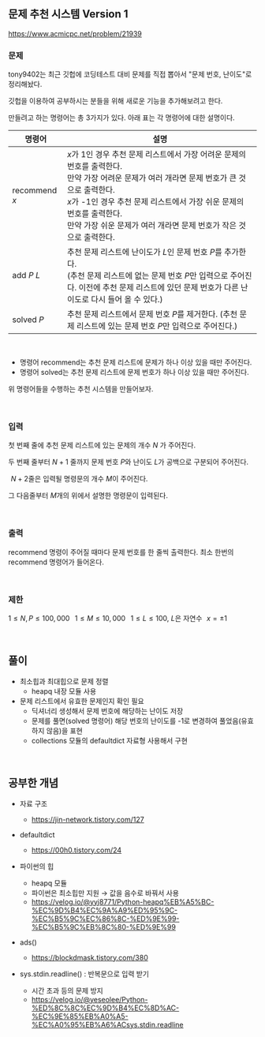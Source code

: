 ## 문제 추천 시스템 Version 1
https://www.acmicpc.net/problem/21939
### 문제
tony9402는 최근 깃헙에 코딩테스트 대비 문제를 직접 뽑아서 "문제 번호, 난이도"로 정리해놨다.

깃헙을 이용하여 공부하시는 분들을 위해 새로운 기능을 추가해보려고 한다.

만들려고 하는 명령어는 총 3가지가 있다. 아래 표는 각 명령어에 대한 설명이다.

|명령어|설명|
|------|-----|
|recommend $x$|	$x$가 1인 경우 추천 문제 리스트에서 가장 어려운 문제의 번호를 출력한다. <br/>만약 가장 어려운 문제가 여러 개라면 문제 번호가 큰 것으로 출력한다. <br/>$x$가 -1인 경우 추천 문제 리스트에서 가장 쉬운 문제의 번호를 출력한다. <br/>만약 가장 쉬운 문제가 여러 개라면 문제 번호가 작은 것으로 출력한다.|
|add $P$ $L$|추천 문제 리스트에 난이도가 $L$인 문제 번호 $P$를 추가한다. <br/>(추천 문제 리스트에 없는 문제 번호 $P$만 입력으로 주어진다. 이전에 추천 문제 리스트에 있던 문제 번호가 다른 난이도로 다시 들어 올 수 있다.)|
|solved $P$|추천 문제 리스트에서 문제 번호 $P$를 제거한다. (추천 문제 리스트에 있는 문제 번호 $P$만 입력으로 주어진다.)|
 	
- 명령어 recommend는 추천 문제 리스트에 문제가 하나 이상 있을 때만 주어진다.
- 명령어 solved는 추천 문제 리스트에 문제 번호가 하나 이상 있을 때만 주어진다.

위 명령어들을 수행하는 추천 시스템을 만들어보자.


<br />

### 입력
첫 번째 줄에 추천 문제 리스트에 있는 문제의 개수 
$N$ 가 주어진다.

두 번째 줄부터 
$N + 1$ 줄까지 문제 번호 
$P$와 난이도 
$L$가 공백으로 구분되어 주어진다.

 
$N + 2$줄은 입력될 명령문의 개수 
$M$이 주어진다.

그 다음줄부터 
$M$개의 위에서 설명한 명령문이 입력된다.

<br />

### 출력
recommend 명령이 주어질 때마다 문제 번호를 한 줄씩 출력한다. 최소 한번의 recommend 명령어가 들어온다.

<br />

### 제한
$1 \le N, P \le 100,000$ 
 
$1 \le M \le 10,000$ 
 
$1 \le L \le 100$, 
$L$은 자연수
 
$x = \pm 1$ 

<br />

## 풀이
- 최소힙과 최대힙으로 문제 정렬
    - heapq 내장 모듈 사용
- 문제 리스트에서 유효한 문제인지 확인 필요
    - 딕셔너리 생성해서 문제 번호에 해당하는 난이도 저장
    - 문제를 풀면(solved 명령어) 해당 번호의 난이도를 -1로 변경하여 풀었음(유효하지 않음)을 표현
    - collections 모듈의 defaultdict 자료형 사용해서 구현

<br />

## 공부한 개념
- 자료 구조
    - https://jin-network.tistory.com/127
- defaultdict
    - https://00h0.tistory.com/24
- 파이썬의 힙
    - heapq 모듈
    - 파이썬은 최소힙만 지원 → 값을 음수로 바꿔서 사용
    - https://velog.io/@yyj8771/Python-heapq%EB%A5%BC-%EC%9D%B4%EC%9A%A9%ED%95%9C-%EC%B5%9C%EC%86%8C-%ED%9E%99-%EC%B5%9C%EB%8C%80-%ED%9E%99

- ads()
    - https://blockdmask.tistory.com/380

- sys.stdin.readline() : 반복문으로 입력 받기
    - 시간 초과 등의 문제 방지
    - https://velog.io/@yeseolee/Python-%ED%8C%8C%EC%9D%B4%EC%8D%AC-%EC%9E%85%EB%A0%A5-%EC%A0%95%EB%A6%ACsys.stdin.readline


